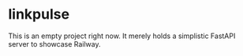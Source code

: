 # linkpulse

This is an empty project right now. It merely holds a simplistic FastAPI server to showcase Railway.

